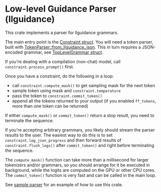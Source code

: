 # Low-level Guidance Parser (llguidance)

This crate implements a parser for llguidance grammars.

The main entry point is the [Constraint struct](./src/constraint.rs).
You will need a token parser, built with
[TokenParser::from_llguidance_json](./src/tokenparser.rs#L64).
This in turn requires a JSON-encoded grammar,
see [TopLevelGrammar struct](./src/api.rs).

If you're dealing with a compilation (non-chat) model,
call `constraint.process_prompt()` first.

Once you have a constraint, do the following in a loop:
- call `constraint.compute_mask()` to get sampling mask for the next token
- sample token using mask and `constraint.temperature`
- pass the token to `constraint.commit_token()`
- append all the tokens returned to your output (if you enabled `ff_tokens`,
  more than one token can be returned)

If either `compute_mask()` or `commit_token()` return a stop result, you need to terminate
the sequence.

If you're accepting arbitrary grammars, you likely should stream the parser
results to the user.
The easiest way to do this is to set `constraint.log_json_progress`
and then forward results of `constraint.flush_logs()` after `commit_token()` and
right before terminating the sequence.

The `compute_mask()` function can take more than a millisecond for larger tokenizers
and/or grammars, so you should arrange for it be executed in background,
while the logits are computed on the GPU or other CPU cores.
The `commit_token()` function is very fast and can be called in the main loop.

See [sample parser](../sample_parser/src/minimal.rs) for an example of how to use this crate.
